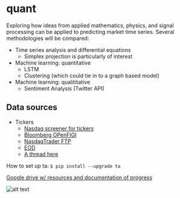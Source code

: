 # quant

Exploring how ideas from applied mathematics, physics, and signal processing can be applied to predicting market time series. Several methodologies will be compared:
* Time series analysis and differential equations
    - Simplex projection is particularly of interest
* Machine learning: quantitative 
    - LSTM
    - Clustering (which could tie in to a graph based model)
* Machine learning: qualititative 
    - Sentiment Analysis (Twitter API)

## Data sources
- Tickers
    - [Nasdaq screener for tickers](https://www.nasdaq.com/market-activity/stocks/screener)
    - [Bloomberg OPenFIGI](https://bsym.bloomberg.com/api)
    - [NasdaqTrader FTP](http://ftp.nasdaqtrader.com/)
    - [EOD](http://eoddata.com/symbols.aspx?AspxAutoDetectCookieSupport=1)
    - [A thread here](https://quant.stackexchange.com/questions/1640/where-to-download-list-of-all-common-stocks-traded-on-nyse-nasdaq-and-amex#:~:text=You%20can%20download%20all%20stocks,%2Fcompany%2Dlist.aspx.)

How to set up ta:
` $ pip install --upgrade ta `


[Google drive w/ resources and documentation of progress](https://drive.google.com/drive/u/1/folders/12lqrfkH5p5JVHiiYNTpMfTezfoFQCbTE)

![alt text](https://i.imgur.com/9DlxUwg.png)